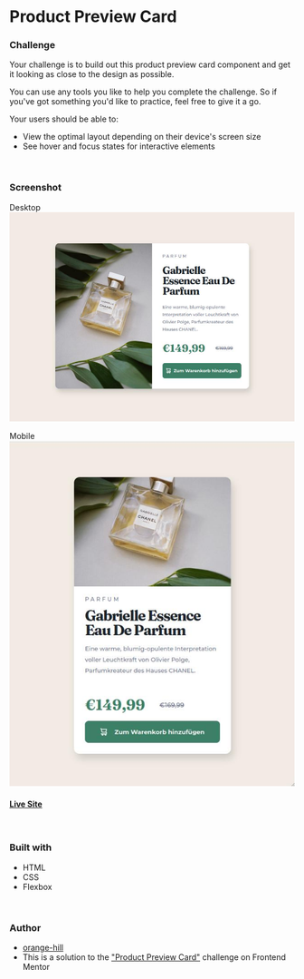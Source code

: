 # Product Preview Card



### Challenge

Your challenge is to build out this product preview card component and get it looking as close to the design as possible.

You can use any tools you like to help you complete the challenge. So if you've got something you'd like to practice, feel free to give it a go.

Your users should be able to:

- View the optimal layout depending on their device's screen size
- See hover and focus states for interactive elements


<br>


### Screenshot 
Desktop
<br>
![](./img/screenshot_desktop.jpg) 

Mobile
<br>
![](./img/screenshot_mobile.jpg) 

#### [Live Site](https://orange-hill.github.io/product-preview-card/)


<br>


### Built with

- HTML
- CSS
- Flexbox

<br>

### Author

- [orange-hill](https://www.orange-hill.net)
- This is a solution to the ["Product Preview Card"](https://www.frontendmentor.io/challenges/product-preview-card-component-GO7UmttRfa) challenge on Frontend Mentor

